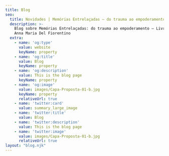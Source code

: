 ```yaml
---
title: Blog
seo:
  title: Novidades | Memórias Entrelaçadas — do trauma ao empoderamento
  description: >-
    Blog sobre Memórias Entrelaçadas: do trauma ao empoderamento — Livro por
    Anna Maria Del Fiorentino
  extra:
    - name: 'og:type'
      value: website
      keyName: property
    - name: 'og:title'
      value: Blog
      keyName: property
    - name: 'og:description'
      value: This is the blog page
      keyName: property
    - name: 'og:image'
      value: images/Capa-Proposta-01-b.jpg
      keyName: property
      relativeUrl: true
    - name: 'twitter:card'
      value: summary_large_image
    - name: 'twitter:title'
      value: Blog
    - name: 'twitter:description'
      value: This is the blog page
    - name: 'twitter:image'
      value: images/Capa-Proposta-01-b.jpg
      relativeUrl: true
layout: "blog.njk"
---
```


